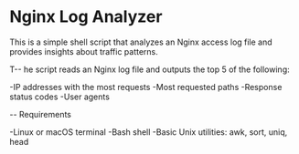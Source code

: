 # Nginx Log Analyzer

This is a simple shell script that analyzes an Nginx access log file and provides insights about traffic patterns.

T-- he script reads an Nginx log file and outputs the top 5 of the following:

-IP addresses with the most requests
-Most requested paths
-Response status codes
-User agents

-- Requirements

-Linux or macOS terminal
-Bash shell
-Basic Unix utilities: awk, sort, uniq, head

